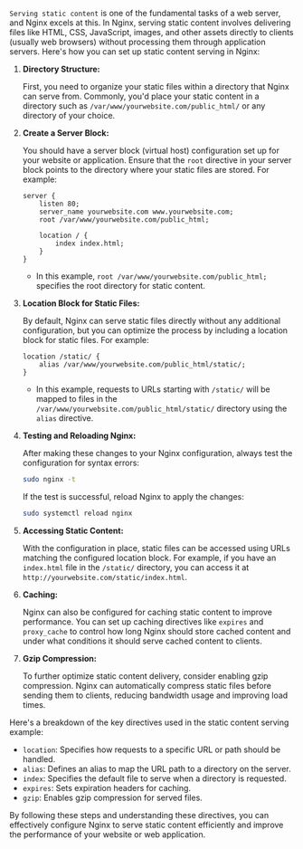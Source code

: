`Serving static content` is one of the fundamental tasks of a web server, and Nginx excels at this. In Nginx, serving static content involves delivering files like HTML, CSS, JavaScript, images, and other assets directly to clients (usually web browsers) without processing them through application servers. Here's how you can set up static content serving in Nginx:

1. **Directory Structure:**

   First, you need to organize your static files within a directory that Nginx can serve from. Commonly, you'd place your static content in a directory such as `/var/www/yourwebsite.com/public_html/` or any directory of your choice.

2. **Create a Server Block:**

   You should have a server block (virtual host) configuration set up for your website or application. Ensure that the `root` directive in your server block points to the directory where your static files are stored. For example:

   ```nginx
   server {
       listen 80;
       server_name yourwebsite.com www.yourwebsite.com;
       root /var/www/yourwebsite.com/public_html;
   
       location / {
           index index.html;
       }
   }
   ```

   - In this example, `root /var/www/yourwebsite.com/public_html;` specifies the root directory for static content.

3. **Location Block for Static Files:**

   By default, Nginx can serve static files directly without any additional configuration, but you can optimize the process by including a location block for static files. For example:

   ```nginx
   location /static/ {
       alias /var/www/yourwebsite.com/public_html/static/;
   }
   ```

   - In this example, requests to URLs starting with `/static/` will be mapped to files in the `/var/www/yourwebsite.com/public_html/static/` directory using the `alias` directive.

4. **Testing and Reloading Nginx:**

   After making these changes to your Nginx configuration, always test the configuration for syntax errors:

   ```bash
   sudo nginx -t
   ```

   If the test is successful, reload Nginx to apply the changes:

   ```bash
   sudo systemctl reload nginx
   ```

5. **Accessing Static Content:**

   With the configuration in place, static files can be accessed using URLs matching the configured location block. For example, if you have an `index.html` file in the `/static/` directory, you can access it at `http://yourwebsite.com/static/index.html`.

6. **Caching:**

   Nginx can also be configured for caching static content to improve performance. You can set up caching directives like `expires` and `proxy_cache` to control how long Nginx should store cached content and under what conditions it should serve cached content to clients.

7. **Gzip Compression:**

   To further optimize static content delivery, consider enabling gzip compression. Nginx can automatically compress static files before sending them to clients, reducing bandwidth usage and improving load times.

Here's a breakdown of the key directives used in the static content serving example:

- `location`: Specifies how requests to a specific URL or path should be handled.
- `alias`: Defines an alias to map the URL path to a directory on the server.
- `index`: Specifies the default file to serve when a directory is requested.
- `expires`: Sets expiration headers for caching.
- `gzip`: Enables gzip compression for served files.

By following these steps and understanding these directives, you can effectively configure Nginx to serve static content efficiently and improve the performance of your website or web application.
